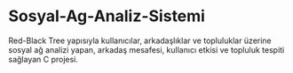 # Sosyal-Ag-Analiz-Sistemi
Red-Black Tree yapısıyla kullanıcılar, arkadaşlıklar ve topluluklar üzerine sosyal ağ analizi yapan, arkadaş mesafesi, kullanıcı etkisi ve topluluk tespiti sağlayan C projesi.
